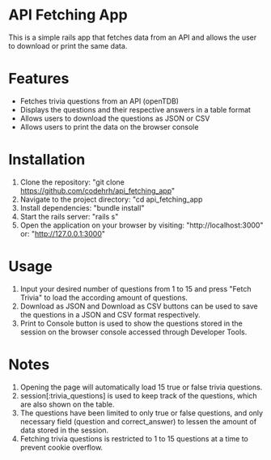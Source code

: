 # API Fetching App
This is a simple rails app that fetches data from an API and allows the user to download or print the same data.

# Features
- Fetches trivia questions from an API (openTDB)
- Displays the questions and their respective answers in a table format
- Allows users to download the questions as JSON or CSV
- Allows users to print the data on the browser console

# Installation
1. Clone the repository: "git clone https://github.com/codehrh/api_fetching_app"
2. Navigate to the project directory: "cd api_fetching_app
3. Install dependencies: "bundle install"
4. Start the rails server: "rails s"
5. Open the application on your browser by visiting: "http://localhost:3000" or: "http://127.0.0.1:3000"

# Usage
1. Input your desired number of questions from 1 to 15 and press "Fetch Trivia" to load the according amount of questions.
2. Download as JSON and Download as CSV buttons can be used to save the questions in a JSON and CSV format respectively.
3. Print to Console button is used to show the questions stored in the session on the browser console accessed through Developer Tools.

# Notes
1. Opening the page will automatically load 15 true or false trivia questions.
3. session[:trivia_questions] is used to keep track of the questions, which are also shown on the table.
4. The questions have been limited to only true or false questions, and only necessary field (question and correct_answer) to lessen the amount of data stored in the session.
5. Fetching trivia questions is restricted to 1 to 15 questions at a time to prevent cookie overflow.
